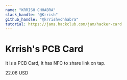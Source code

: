 ```yaml
---
name: "KRRISH CHHABRA"
slack_handle: "@Krrish"
github_handle: "@krrishvchhabra"
tutorial: https://jams.hackclub.com/jam/hacker-card
---
```


# Krrish's PCB Card

<!-- Describe your board in 2-3 sentences. What are you making? What will it do? -->
It is a PCB Card, It has NFC to share link on tap.

<!-- How much is it going to cost? -->
22.06 USD

<!-- Tell us a little bit about your design process. What were some challenges? What helped? ***Totally optional*** -->
